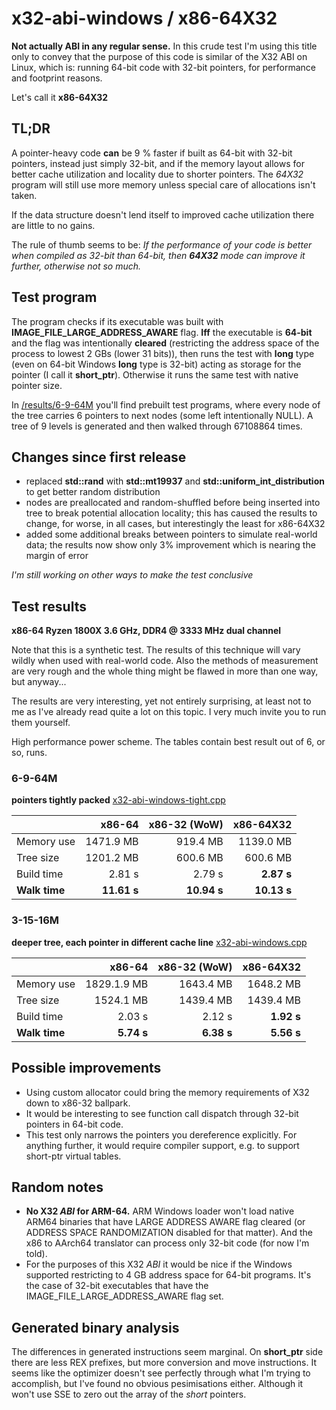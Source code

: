 ﻿# x32-abi-windows / x86-64X32

**Not actually ABI in any regular sense.** In this crude test I'm using this title only to convey that the purpose of this code is similar of the X32 ABI on Linux, which is: running 64-bit code with 32-bit pointers, for performance and footprint reasons.

Let's call it **x86-64X32**

## TL;DR

A pointer-heavy code **can** be 9 % faster if built as 64-bit with 32-bit pointers, instead just simply 32-bit, and if the memory layout allows for better cache utilization and locality due to shorter pointers. The *64X32* program will still use more memory unless special care of allocations isn't taken.

If the data structure doesn't lend itself to improved cache utilization there are little to no gains.

The rule of thumb seems to be: *If the performance of your code is better when compiled as 32-bit than 64-bit, then **64X32** mode can improve it further, otherwise not so much.*

## Test program

The program checks if its executable was built with **IMAGE_FILE_LARGE_ADDRESS_AWARE** flag. **Iff** the executable is **64-bit** and the flag was intentionally **cleared** (restricting the address space of the process to lowest 2 GBs (lower 31 bits)), then runs the test with **long** type (even on 64-bit Windows **long** type is 32-bit) acting as storage for the pointer (I call it **short_ptr**). Otherwise it runs the same test with native pointer size.

In [/results/6-9-64M](https://github.com/tringi/x32-abi-windows/tree/master/results/6-9-64M) you'll find prebuilt test programs, where every node of the tree carries 6 pointers to next nodes (some left intentionally NULL). A tree of 9 levels is generated and then walked through 67108864 times.

## Changes since first release

* replaced **std::rand** with **std::mt19937** and **std::uniform_int_distribution** to get better random distribution
* nodes are preallocated and random-shuffled before being inserted into tree to break potential allocation locality; this has caused the results to change, for worse, in all cases, but interestingly the least for x86-64X32
* added some additional breaks between pointers to simulate real-world data; the results now show only 3% improvement which is nearing the margin of error

*I'm still working on other ways to make the test conclusive*

## Test results
**x86-64 Ryzen 1800X 3.6 GHz, DDR4 @ 3333 MHz dual channel**

Note that this is a synthetic test. The results of this technique will vary wildly when used with real-world code. Also the methods of measurement are very rough and the whole thing might be flawed in more than one way, but anyway...

The results are very interesting, yet not entirely surprising, at least not to me as I've already read quite a lot on this topic. I very much invite you to run them yourself.

High performance power scheme. The tables contain best result out of 6, or so, runs.

### 6-9-64M
**pointers tightly packed** [x32-abi-windows-tight.cpp](https://github.com/tringi/x32-abi-windows/blob/master/x32-abi-windows-tight.cpp)

|  | x86-64 | x86-32 (WoW) | x86-64X32 |
| --- | ---: | ---: | ---: |
| Memory use | 1471.9 MB | 919.4 MB | 1139.0 MB |
| Tree size | 1201.2 MB | 600.6 MB | 600.6 MB |
| Build time | 2.81 s | 2.79 s | **2.87 s** |
| **Walk time** | **11.61 s** | **10.94 s** | **10.13 s** |

### 3-15-16M
**deeper tree, each pointer in different cache line** [x32-abi-windows.cpp](https://github.com/tringi/x32-abi-windows/blob/master/x32-abi-windows.cpp)

|  | x86-64 | x86-32 (WoW) | x86-64X32 |
| --- | ---: | ---: | ---: |
| Memory use | 1829.1.9 MB | 1643.4 MB | 1648.2 MB |
| Tree size | 1524.1 MB | 1439.4 MB | 1439.4 MB |
| Build time | 2.03 s | 2.12 s | **1.92 s** |
| **Walk time** | **5.74 s** | **6.38 s** | **5.56 s** |

## Possible improvements

* Using custom allocator could bring the memory requirements of X32 down to x86-32 ballpark.
* It would be interesting to see function call dispatch through 32-bit pointers in 64-bit code.
* This test only narrows the pointers you dereference explicitly. For anything further, it would require compiler support, e.g. to support short-ptr virtual tables.

## Random notes

* **No X32 *ABI* for ARM-64.** ARM Windows loader won't load native ARM64 binaries that have LARGE ADDRESS AWARE flag cleared (or ADDRESS SPACE RANDOMIZATION disabled for that matter). And the x86 to AArch64 translator can process only 32-bit code (for now I'm told).
* For the purposes of this X32 *ABI* it would be nice if the Windows supported restricting to 4 GB address space for 64-bit programs. It's the case of 32-bit executables that have the IMAGE_FILE_LARGE_ADDRESS_AWARE flag set.

## Generated binary analysis

The differences in generated instructions seem marginal. On **short_ptr** side there are less REX prefixes, but more conversion and move instructions. It seems like the optimizer doesn't see perfectly through what I'm trying to accomplish, but I've found no obvious pesimisations either. Although it won't use SSE to zero out the array of the *short* pointers.

